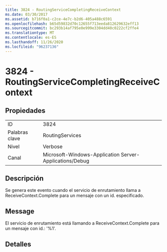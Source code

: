 ```yaml
---
title: 3824 - RoutingServiceCompletingReceiveContext
ms.date: 03/30/2017
ms.assetid: b716f0a1-c2ce-4e7c-b2d6-405a488c6591
ms.openlocfilehash: b65d59832d70c12655f713eeda812629632eff13
ms.sourcegitcommit: bc293b14af795e0e999e3304dd40c0222cf2ffe4
ms.translationtype: MT
ms.contentlocale: es-ES
ms.lasthandoff: 11/26/2020
ms.locfileid: "96237136"
---
```

# <a name="3824---routingservicecompletingreceivecontext"></a>3824 - RoutingServiceCompletingReceiveContext

## <a name="properties"></a>Propiedades  
  
|||  
|-|-|  
|ID|3824|  
|Palabras clave|RoutingServices|  
|Nivel|Verbose|  
|Canal|Microsoft-Windows-Application Server-Applications/Debug|  
  
## <a name="description"></a>Descripción  

 Se genera este evento cuando el servicio de enrutamiento llama a ReceiveContext.Complete para un mensaje con un id. especificado.  
  
## <a name="message"></a>Message  

 El servicio de enrutamiento está llamando a ReceiveContext.Complete para un mensaje con id.: '%1'.  
  
## <a name="details"></a>Detalles
